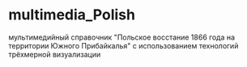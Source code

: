 # multimedia_Polish
мультимедийный справочник "Польское восстание 1866 года на территории Южного Прибайкалья" с использованием технологий трёхмерной визуализации
